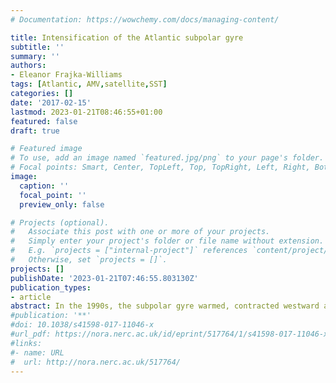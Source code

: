 ```yaml
---
# Documentation: https://wowchemy.com/docs/managing-content/

title: Intensification of the Atlantic subpolar gyre
subtitle: ''
summary: ''
authors:
- Eleanor Frajka-Williams
tags: [Atlantic, AMV,satellite,SST]
categories: []
date: '2017-02-15'
lastmod: 2023-01-21T08:46:55+01:00
featured: false
draft: true

# Featured image
# To use, add an image named `featured.jpg/png` to your page's folder.
# Focal points: Smart, Center, TopLeft, Top, TopRight, Left, Right, BottomLeft, Bottom, BottomRight.
image:
  caption: ''
  focal_point: ''
  preview_only: false

# Projects (optional).
#   Associate this post with one or more of your projects.
#   Simply enter your project's folder or file name without extension.
#   E.g. `projects = ["internal-project"]` references `content/project/deep-learning/index.md`.
#   Otherwise, set `projects = []`.
projects: []
publishDate: '2023-01-21T07:46:55.803130Z'
publication_types:
- article
abstract: In the 1990s, the subpolar gyre warmed, contracted westward and weakened, as evidenced by changes in maps of the subpolar sea surface height (SSH) anomalies [Hakkinen and Rhines, 2004, H ́atu ́n et al., 2005, Hakkinen and Rhines, 2009]. This period followed the Labrador Sea deep convection years ending in 1994, and corresponds to a restratifying period across the deep Labrador Sea, with waters below 1000 m becoming warmer, saltier and lighter [Lozier et al., 2010]. Here, we revisit the gyre index from altimetry and show that over 2013–2015, the North Atlantic subpolar gyre has been intensifying and expanding eastward, associated with the return of deep convection in the Labrador and Irminger Seas [Yashayaev and Loder, 2016, de Jong and de Steur, 2016]. Comparing SSH anomalies to dynamic thickness anomalies (∆D) from objectively mapped hydrographic data, we find that the SSH anomaly used for the gyre index at 57◦N, 52◦W corresponds most closely to the dynamic thickness anomalies between 700–2500 m. Using a 50-year record of ∆D, we show that periods of a stronger gyre correspond to periods of deep convection associated with persistent positive North Atlantic Oscillation conditions. Based on this evidence, and the recent return of deep convection, we speculate that the strength of the Atlantic meridional overturning circulation, recently in decline [Smeed et al., 2014], will soon recover.
#publication: '**'
#doi: 10.1038/s41598-017-11046-x
#url_pdf: https://nora.nerc.ac.uk/id/eprint/517764/1/s41598-017-11046-x.pdf
#links:
#- name: URL
#  url: http://nora.nerc.ac.uk/517764/
---
```

